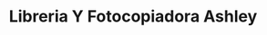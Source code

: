 ---
title: "Libreria Y Fotocopiadora Ashley"
url: /retalhuleu/libreria-y-fotocopiadora-ashley/
shop: copyshop
---